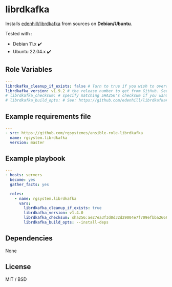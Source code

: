 librdkafka
=========

Installs [edenhill/librdkafka](https://github.com/edenhill/librdkafka) from sources on **Debian/Ubuntu**. 

Tested with :
  - Debian 11.x ✔️
  - Ubuntu 22.04.x ✔️ 

Role Variables
--------------

```yaml
---
librdkafka_cleanup_if_exists: false # Turn to true if you wish to overwrite existing assets (weither it comes from source or apt). Usefull for upgrade/downgrade.
librdkafka_version: v1.9.2 # the release number to get from GitHub. See: https://github.com/edenhill/librdkafka/releases 
# librdkafka_checksum: # specify matching SHA256's checksum if you want to
# librdkafka_build_opts: # See: https://github.com/edenhill/librdkafka#building 

```

Example requirements file
------------------------

```yaml
---
- src: https://github.com/rgsystemes/ansible-role-librdkafka
  name: rgsystem.librdkafka
  version: master

```

Example playbook
------------------------

```yaml
---
- hosts: servers
  become: yes
  gather_facts: yes

  roles:
    - name: rgsystem.librdkafka
      vars:
        librdkafka_cleanup_if_exists: true
        librdkafka_version: v1.4.0
        librdkafka_checksum: sha256:ae27ea3f3d0d32d29004e7f709efbba2666c5383a107cc45b3a1949486b2eb84
        librdkafka_build_opts: --install-deps

```

Dependencies
------------

None

License
-------

MIT / BSD
